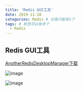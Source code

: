 ```yaml
---
title: 'Redis GUI工具'
date: 2019-11-28
categories: Redis # 分类只能有1个
tags: # 标签可以有多个
  - Redis
---
```



## Redis GUI工具
[AnotherRedisDesktopManager下载](https://github.com/qishibo/AnotherRedisDesktopManager/releases)

![image](http://lailailee.oss-cn-chengdu.aliyuncs.com/%E5%8D%9A%E5%AE%A2%E5%9B%BE%E7%89%87/Redis/03.png)

![image](http://lailailee.oss-cn-chengdu.aliyuncs.com/%E5%8D%9A%E5%AE%A2%E5%9B%BE%E7%89%87/Redis/04.png)